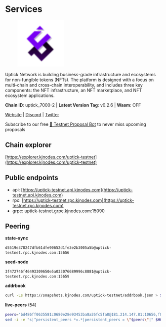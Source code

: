 # Services

<figure><img src="https://raw.githubusercontent.com/kj89/cosmos-images/main/logos/uptick.png" width="150" alt=""><figcaption></figcaption></figure>

Uptick Network is building business-grade infrastructure and  ecosystems for non-fungible tokens (NFTs). The platform is  designed with a focus on multi-chain and cross-chain interoperability,  and includes three key components: the NFT infrastructure, an NFT  marketplace, and NFT ecosystem applications.

**Chain ID**: uptick_7000-2 | **Latest Version Tag**: v0.2.6 | **Wasm**: OFF

[Website](https://uptick.network) | [Discord](https://discord.gg/UzeHS7fu5H) | [Twitter](https://twitter.com/uptickproject)



Subscribe to our free [🤖 Testnet Proposal Bot](https://t.me/kjnodes_testnet_proposal_bot) to never miss upcoming proposals


## Chain explorer
[https://explorer.kjnodes.com/uptick-testnet](https://explorer.kjnodes.com/uptick-testnet)

## Public endpoints

* api: [https://uptick-testnet.api.kjnodes.com](https://uptick-testnet.api.kjnodes.com)
* rpc: [https://uptick-testnet.rpc.kjnodes.com](https://uptick-testnet.rpc.kjnodes.com)
* grpc: uptick-testnet.grpc.kjnodes.com:15090

## Peering

**state-sync**

```text
d5519e378247dfb61dfe90652d1fe3e2b3005a5b@uptick-testnet.rpc.kjnodes.com:15656
```

**seed-node**

```text
3f472746f46493309650e5a033076689996c8881@uptick-testnet.rpc.kjnodes.com:15659
```

**addrbook**
```bash
curl -Ls https://snapshots.kjnodes.com/uptick-testnet/addrbook.json > $HOME/.uptickd/config/addrbook.json
```

**live-peers** (54)
```bash
peers="bd486ff0635581c0680e28e93453ba8a26fc5fa8@181.214.147.81:10656,f8eb61bfde97c5ee991f092e54d521e5c69279b6@65.21.176.117:26656,878101ab9ad2402bfd700a3da58223778461c753@185.245.182.152:26656,52cdb51fe8692dea11de23b8c97c9d947a6eb1c2@51.222.44.116:10656,d5519e378247dfb61dfe90652d1fe3e2b3005a5b@65.109.68.190:15656,11995495f726f4e4c2ab74862fdb30e87c167448@65.108.195.235:27656,b483acbcae7ccd1244f588144245e9d1124c3de5@88.99.56.200:26666,af5262526a0800a29a0a7194e1488a9fa62d0005@195.3.223.208:26656,a489dcbd4c5b7ef20d77c51dba217e85c631f463@65.108.105.48:20456,1c66685cbf5c8dc0a739eb57c896d35eb2eed17c@65.109.50.106:28656,a818920590d15226a206ec4c73b1c5c20c56a435@65.21.134.202:26666,49c86b1fdc3f99ac3108904aef4f64297f3f1415@209.222.97.81:26656,4c062185dbf436903124fe6c2b2eea5067d7a9c4@154.12.243.0:31656,b9e0210809b9dfc9cd299c6e83116d7fa45c6e27@65.109.68.93:46656,58cf2af0e94d7c55473a1e98225a6ff25baa0402@65.21.4.10:15656,45f58ce671967a10933ea3e2279be03f0ebcb42c@85.114.134.219:16656,c6ca186e2ea0202a78b357c9b2d8883e3d96613a@144.91.110.211:31656,e24bde7fe207160442fe6b93ee376a739def5757@51.222.248.153:26656,1e34e47eeaaa8f78f3d866ef4ce43a1d224dcdef@185.193.66.67:31656,0afb5ce897e69eec34fb32bf87f4a2f93f79e0b3@65.109.65.210:30656,b9d3fe835ded0b93c39befad43fb3c4964ae740f@91.195.101.100:26656,e9fee55fdf6668e4e04927cdd85bbbbc9e9e43b1@209.145.62.101:26656,f58fd7ff25183e7e0dc3c35e667641129a8bc2cd@144.76.27.79:26656,1bb6d67af0dd1d452e294e9df430d07bccefe502@185.215.167.241:26656,0148cb2bb6b646cb147b1651ad503fcf9abfc652@107.155.98.194:36656,6448141234bb5b99dd8644d0fe03438d3920b6b7@65.109.6.21:26656,ad563c8036250cb34f3e822280ead9c59c9537d3@185.239.209.124:31656,d0938452e1d0fd039232c4247076634a01f601e5@83.171.249.159:31656,eb5a3112a64944e2bd701ff8aa99ab95209c6310@185.198.27.110:26656,20aaf646f9c766a8b81d838554ba6e593122ed1f@46.4.122.236:26656,9d4d5e7c4f7c7cd0b7ef5fa580a0ea9e07f7bcc0@204.93.241.110:27656,7831b5c5cc90fa95ea99a0cea5d1ad07dfcc7b9c@185.245.183.187:26656,5badbf826e75a2afc216023dd2e7b8ad0eeb9fa6@136.243.88.91:7060,49c9876d8ad31ccfd3a169fa93d568ceec946476@65.108.229.46:26656,0a253cc3132c1319ae61e92fafd1b451d8eb7559@65.109.92.235:34656,e5fade76b60b9725f1c5c82bd6ac0c390b0db8f4@65.109.88.178:32656,990e53de5e6b23340e2e9ba6ba5ceb0fa90eaafb@122.248.218.113:26656,a0ba1a2b6caf31706d10d0ac8a456160c35dc9a0@38.242.208.19:26656,f30bf0eebdd10788d09d5c64132a7161d714e126@154.12.243.189:31656,d8777278648d8fc93800692a8b96a7f104df4f9a@194.163.135.127:26656,2298edffe9306e4d9370233c1d29dab567829095@144.91.78.28:26656,94b63fddfc78230f51aeb7ac34b9fb86bd042a77@46.4.53.94:30556,3689cef89c3d87c32a1561b931af5ddd59328f5e@65.109.58.237:36656,aa30d4d1748553c3619d9d9b1121df0b99de87b1@45.88.188.93:56656,09d3655a7cd649c276b698cd57fcff4ec39a176c@178.18.242.228:15656,1266d32b49d7472934028ed09454ebae1c7ce09e@65.108.71.80:26656,8f6fbc1a1119f5827e1768aca3577724460fb61f@157.90.213.40:26656,a3b3712dfd366c5c39f6a6b3265c88c4166da86a@161.97.93.245:26661,6c528a83873d7f83dd13eefb95e9dab08550ae02@88.208.57.200:15656,7849e4320385434b0828a3e0206a3b69767393f6@65.109.91.227:26656,7a4f1c0baa2ff31c02163fb658c4eb8d119193c7@95.214.52.173:18656,279a4f3f473ef5ae74ea6c55f456702a435fc95d@157.90.208.222:60656,2c952455a0e425081b54855091ab84c1fe73c4bc@65.108.231.124:10656,70c19420bb2d40c5a6c3466c69ead6e0877b9cc7@45.85.250.108:26656"
sed -i -e "s|^persistent_peers *=.*|persistent_peers = \"$peers\"|" $HOME/.uptickd/config/config.toml
```
